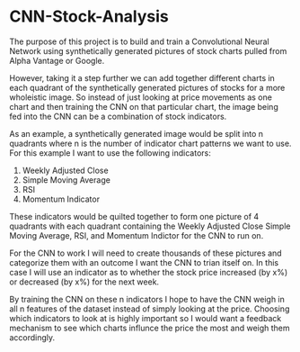 # CNN-Stock-Analysis



The purpose of this project is to build and train a Convolutional Neural Network using synthetically generated pictures of stock charts pulled from Alpha Vantage or Google. 

However, taking it a step further we can add together different charts in each quadrant of the synthetically generated pictures of stocks for a more wholeistic image. So instead of just looking at price movements as one chart and then training the CNN on that particular chart, the image being fed into the CNN can be a combination of stock indicators. 

As an example, a synthetically generated image would be split into n quadrants where n is the number of indicator chart patterns we want to use. For this example I want to use the following indicators:

1) Weekly Adjusted Close
2) Simple Moving Average
3) RSI
4) Momentum Indicator 


These indicators would be quilted together to form one picture of 4 quadrants with each quadrant containing the Weekly Adjusted Close Simple Moving Average, RSI, and Momentum Indictor for the CNN to run on. 

For the CNN to work I will need to create thousands of these pictures and categorize them with an outcome I want the CNN to trian itself on. In this case I will use an indicator as to whether the stock price increased (by x%) or decreased (by x%) for the next week. 

By training the CNN on these n indicators I hope to have the CNN weigh in all n features of the dataset instead of simply looking at the price. Choosing which indicators to look at is highly important so I would want a feedback mechanism to see which charts influnce the price the most and weigh them accordingly.
